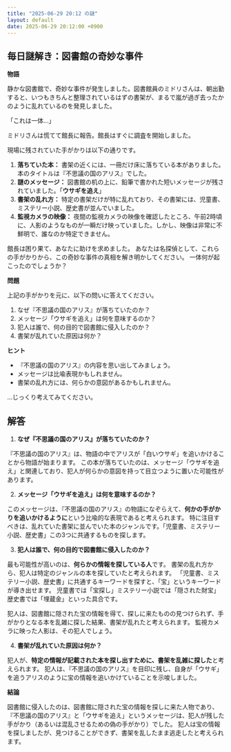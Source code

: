 ```yaml
---
title: "2025-06-29 20:12 の謎"
layout: default
date: 2025-06-29 20:12:00 +0900
---
```

## 毎日謎解き：図書館の奇妙な事件

**物語**

静かな図書館で、奇妙な事件が発生しました。図書館員のミドリさんは、朝出勤すると、いつもきちんと整理されているはずの書架が、まるで嵐が過ぎ去ったかのように乱れているのを発見しました。

「これは一体…」

ミドリさんは慌てて館長に報告。館長はすぐに調査を開始しました。

現場に残されていた手がかりは以下の通りです。

1.  **落ちていた本：** 書架の近くには、一冊だけ床に落ちている本がありました。本のタイトルは『不思議の国のアリス』でした。
2.  **謎のメッセージ：** 図書館の机の上に、鉛筆で書かれた短いメッセージが残されていました。「**ウサギを追え**」
3.  **書架の乱れ方：** 特定の書架だけが特に乱れており、その書架には、児童書、ミステリー小説、歴史書が並んでいました。
4.  **監視カメラの映像：** 夜間の監視カメラの映像を確認したところ、午前2時頃に、人影のようなものが一瞬だけ映っていました。しかし、映像は非常に不鮮明で、誰なのか特定できません。

館長は困り果て、あなたに助けを求めました。
あなたは名探偵として、これらの手がかりから、この奇妙な事件の真相を解き明かしてください。
一体何が起こったのでしょうか？

**問題**

上記の手がかりを元に、以下の問いに答えてください。

1.  なぜ『不思議の国のアリス』が落ちていたのか？
2.  メッセージ「ウサギを追え」は何を意味するのか？
3.  犯人は誰で、何の目的で図書館に侵入したのか？
4.  書架が乱れていた原因は何か？

**ヒント**

*   『不思議の国のアリス』の内容を思い出してみましょう。
*   メッセージは比喩表現かもしれません。
*   書架の乱れ方には、何らかの意図があるかもしれません。

…じっくり考えてみてください。

## 解答

1.  **なぜ『不思議の国のアリス』が落ちていたのか？**

『不思議の国のアリス』は、物語の中でアリスが「白いウサギ」を追いかけることから物語が始まります。
この本が落ちていたのは、メッセージ「ウサギを追え」と関連しており、犯人が何らかの意図を持って目立つように置いた可能性があります。

2.  **メッセージ「ウサギを追え」は何を意味するのか？**

このメッセージは、『不思議の国のアリス』の物語になぞらえて、**何かの手がかりを追いかけるように**という比喩的な表現であると考えられます。
特に注目すべきは、乱れていた書架に並んでいた本のジャンルです。「児童書、ミステリー小説、歴史書」この3つに共通するものを探します。

3.  **犯人は誰で、何の目的で図書館に侵入したのか？**

最も可能性が高いのは、**何らかの情報を探している人**です。
書架の乱れ方から、犯人は特定のジャンルの本を探していたと考えられます。
「児童書、ミステリー小説、歴史書」に共通するキーワードを探すと、「宝」というキーワードが導き出せます。
児童書では「宝探し」ミステリー小説では「隠された財宝」歴史書では「埋蔵金」といった具合です。

犯人は、図書館に隠された宝の情報を得て、探しに来たものの見つけられず、手がかりとなる本を乱雑に探した結果、書架が乱れたと考えられます。
監視カメラに映った人影は、その犯人でしょう。

4.  **書架が乱れていた原因は何か？**

犯人が、**特定の情報が記載された本を探し出すために、書架を乱雑に探した**と考えられます。
犯人は、『不思議の国のアリス』を目印に残し、自身が「ウサギ」を追うアリスのように宝の情報を追いかけていることを示唆しました。

**結論**

図書館に侵入したのは、図書館に隠された宝の情報を探しに来た人物であり、『不思議の国のアリス』と「ウサギを追え」というメッセージは、犯人が残した手がかり（あるいは混乱させるための偽の手がかり）でした。
犯人は宝の情報を探しましたが、見つけることができず、書架を乱したまま逃走したと考えられます。
